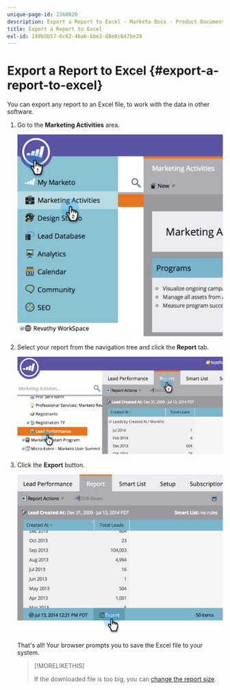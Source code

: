 ```yaml
---
unique-page-id: 2360020
description: Export a Report to Excel - Marketo Docs - Product Documentation
title: Export a Report to Excel
exl-id: 249b5b57-6c62-46a6-bbe2-d8e0c647be29
---
```

# Export a Report to Excel {#export-a-report-to-excel}

You can export any report to an Excel file, to work with the data in other software.

1. Go to the **Marketing Activities** area.

   ![](assets/image2014-9-16-13-3a11-3a14.png)

1. Select your report from the navigation tree and click the **Report** tab.

   ![](assets/image2014-9-16-13-3a11-3a18.png)

1. Click the **Export** button.

   ![](assets/image2014-9-16-13-3a11-3a21.png)

   That's all! Your browser prompts you to save the Excel file to your system.

   >[!MORELIKETHIS]
   >
   >If the downloaded file is too big, you can [change the report size](/help/marketo/product-docs/reporting/basic-reporting/editing-reports/configure-report-size.md).
